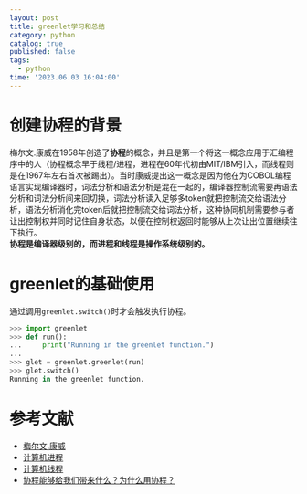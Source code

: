 ```yaml
---
layout: post
title: greenlet学习和总结
category: python
catalog: true
published: false
tags:
  - python
time: '2023.06.03 16:04:00'
---
```

# 创建协程的背景
梅尔文.康威在1958年创造了**协程**的概念，并且是第一个将这一概念应用于汇编程序中的人（协程概念早于线程/进程，进程在60年代初由MIT/IBM引入，而线程则是在1967年左右首次被踢出）。当时康威提出这一概念是因为他在为COBOL编程语言实现编译器时，词法分析和语法分析是混在一起的，编译器控制流需要再语法分析和词法分析间来回切换，词法分析读入足够多token就把控制流交给语法分析，语法分析消化完token后就把控制流交给词法分析，这种协同机制需要参与者让出控制权并同时记住自身状态，以便在控制权返回时能够从上次让出位置继续往下执行。  
**协程是编译器级别的，而进程和线程是操作系统级别的。**

# greenlet的基础使用
通过调用`greenlet.switch()`时才会触发执行协程。
```python
>>> import greenlet
>>> def run():
...     print("Running in the greenlet function.")
...
>>> glet = greenlet.greenlet(run)
>>> glet.switch()
Running in the greenlet function.

```

# 参考文献
- [梅尔文.康威](https://en.wikipedia.org/wiki/Melvin_Conway)
- [计算机进程](https://baike.baidu.com/item/%E8%BF%9B%E7%A8%8B/382503)
- [计算机线程](http://c.biancheng.net/thread/what-is-thread.html)
- [协程能够给我们带来什么？为什么用协程？](https://zhuanlan.zhihu.com/p/446999661)